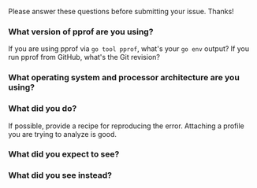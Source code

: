 Please answer these questions before submitting your issue. Thanks!

### What version of pprof are you using?

If you are using pprof via `go tool pprof`, what's your `go env` output?
If you run pprof from GitHub, what's the Git revision?


### What operating system and processor architecture are you using?


### What did you do?

If possible, provide a recipe for reproducing the error.
Attaching a profile you are trying to analyze is good.


### What did you expect to see?


### What did you see instead?

